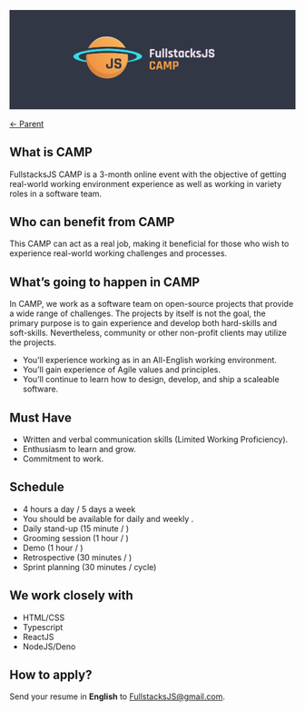 ![Camp](assets/camp.png)

[← Parent](./README.md)

## What is CAMP

FullstacksJS CAMP is a 3-month online event with the objective of getting real-world working environment experience as well as working in variety roles in a software team.

## Who can benefit from CAMP

This CAMP can act as a real job, making it beneficial for those who wish to experience real-world working challenges and processes.

## What’s going to happen in CAMP

In CAMP, we work as a software team on open-source projects that provide a wide range of challenges. The projects by itself is not the goal, the primary purpose is to gain experience and develop both hard-skills and soft-skills. Nevertheless, community or other non-profit clients may utilize the projects.

- You’ll experience working as in an All-English working environment.
- You’ll gain experience of Agile values and principles.
- You’ll continue to learn how to design, develop, and ship a scaleable software.


## Must Have

- Written and verbal communication skills (Limited Working  Proficiency).
- Enthusiasm to learn and grow.
- Commitment to work.


## Schedule

- 4 hours a day / 5 days a week
- You should be available for daily and weekly  .
 - Daily stand-up (15 minute /  )
 - Grooming session (1 hour /  )
 - Demo (1 hour /  )
 - Retrospective (30 minutes /  )
 - Sprint planning (30 minutes / cycle)


## We work closely with

- HTML/CSS
- Typescript
- ReactJS
- NodeJS/Deno


## How to apply?

Send your resume in **English** to [FullstacksJS@gmail.com](mailto:fullstacksjs@gmail.com "mailto:fullstacksjs@gmail.com").
